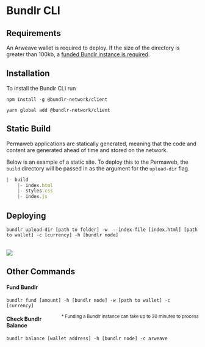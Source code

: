# Bundlr CLI

## Requirements
An Arweave wallet is required to deploy. If the size of the directory is greater than 100kb, a <a href="#fund-bundlr">funded Bundlr instance is required</a>.

## Installation

To install the Bundlr CLI run 
<CodeGroup>
 <CodeGroupItem title="NPM">

```console:no-line-numbers
npm install -g @bundlr-network/client
```
 </CodeGroupItem>
 <CodeGroupItem title="YARN">

```console:no-line-numbers
yarn global add @bundlr-network/client
```
  </CodeGroupItem>
</CodeGroup>


## Static Build
Permaweb applications are statically generated, meaning that the code and content are generated ahead of time and stored on the network.

Below is an example of a static site. To deploy this to the Permaweb, the `build` directory will be passed in as the argument for the `upload-dir` flag.

```js
|- build
    |- index.html
    |- styles.css
    |- index.js
```

## Deploying

```console
bundlr upload-dir [path to folder] -w  --index-file [index.html] [path to wallet] -c [currency] -h [bundlr node]
```

<br/>
<img src="https://arweave.net/XfcrDTZsBn-rNwPuIiftHsLCyYczxgIZeIcr10l1-AM" />

## Other Commands

#### Fund Bundlr

```console
bundlr fund [amount] -h [bundlr node] -w [path to wallet] -c [currency]
```
<sub style="float:right">\* Funding a Bundlr instance can take up to 30 minutes to process</sub>

#### Check Bundlr Balance
```console
bundlr balance [wallet address] -h [bundlr node] -c arweave
```